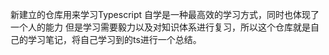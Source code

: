 新建立的仓库用来学习Typescript
自学是一种最高效的学习方式，同时也体现了一个人的能力
但是学习需要毅力以及对知识体系进行复习，所以这个仓库就是自己的学习笔记，将自己学习到的ts进行一个总结。